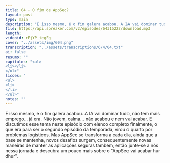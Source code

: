 ```yaml
---
title: 04 - O fim de AppSec?
layout: post
type: main
description: "É isso mesmo, é o fim galera acabou. A IA vai dominar tudo, não tem mais emprego... já era. Não jovem, calma... não acabou e nem vai acabar. E discutimos esse tema neste episódio com elenco completo finalmente, o que era para ser o segundo episódio da temporada, virou o quarto por problemas logísticos. Mas AppSec se transforma a cada dia, ainda que a base se mantenha, novos desafios surgem, consequentemente novas maneiras de manter as aplicações seguras também, então junte-se a nós nessa jornada e descubra um pouco mais sobre o 'AppSec vai acabar hur dhur'."
file: https://api.spreaker.com/v2/episodes/64315222/download.mp3
length: 
videoid: rFjYP_icgFg
cover: "../assets/img/604.png"
transcription: "../assets/transcriptions/6/4/04.txt"
ai: false
resumo: ""
capitulos: "<ul>
<li></li>
</ul>"
licoes: "
<ul>
<li>
</li>
</ul>"
notes: ""
---
```


É isso mesmo, é o fim galera acabou. A IA vai dominar tudo, não tem mais emprego... já era. Não jovem, calma... não acabou e nem vai acabar. E discutimos esse tema neste episódio com elenco completo finalmente, o que era para ser o segundo episódio da temporada, virou o quarto por problemas logísticos. Mas AppSec se transforma a cada dia, ainda que a base se mantenha, novos desafios surgem, consequentemente novas maneiras de manter as aplicações seguras também, então junte-se a nós nessa jornada e descubra um pouco mais sobre o "AppSec vai acabar hur dhur".